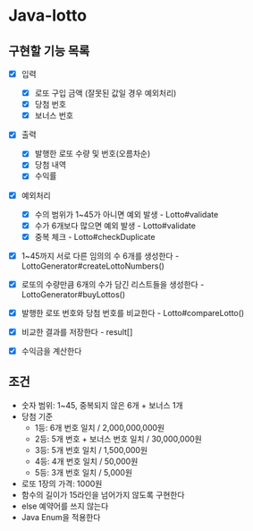 # Java-lotto

## 구현할 기능 목록
- [x] 입력
    - [x] 로또 구입 금액 (잘못된 값일 경우 예외처리)
    - [x] 당첨 번호
    - [x] 보너스 번호
- [x] 출력
  - [x] 발행한 로또 수량 및 번호(오름차순)
  - [x] 당첨 내역
  - [x] 수익률
- [x] 예외처리
  - [x] 수의 범위가 1~45가 아니면 예외 발생 - Lotto#validate
  - [x] 수가 6개보다 많으면 예외 발생 - Lotto#validate
  - [x] 중복 체크 - Lotto#checkDuplicate
- [x] 1~45까지 서로 다른 임의의 수 6개를 생성한다 - LottoGenerator#createLottoNumbers()
- [x] 로또의 수량만큼 6개의 수가 담긴 리스트들을 생성한다 - LottoGenerator#buyLottos()
- [x] 발행한 로또 번호와 당첨 번호를 비교한다 - Lotto#compareLotto()
- [x] 비교한 결과를 저장한다 - result[]
- [x] 수익금을 계산한다 



## 조건
- 숫자 범위: 1~45, 중복되지 않은 6개 + 보너스 1개
- 당첨 기준
    - 1등: 6개 번호 일치 / 2,000,000,000원
    - 2등: 5개 번호 + 보너스 번호 일치 / 30,000,000원
    - 3등: 5개 번호 일치 / 1,500,000원
    - 4등: 4개 번호 일치 / 50,000원
    - 5등: 3개 번호 일치 / 5,000원
- 로또 1장의 가격: 1000원
- 함수의 길이가 15라인을 넘어가지 않도록 구현한다
- else 예약어를 쓰지 않는다
- Java Enum을 적용한다
